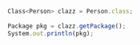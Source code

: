 

```javascript
Class<Person> clazz = Person.class;
		
Package pkg = clazz.getPackage();
System.out.println(pkg);
```

